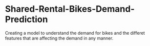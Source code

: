 # Shared-Rental-Bikes-Demand-Prediction
Creating a model to understand the demand for bikes and the differet features that are affecting the demand in any manner.
